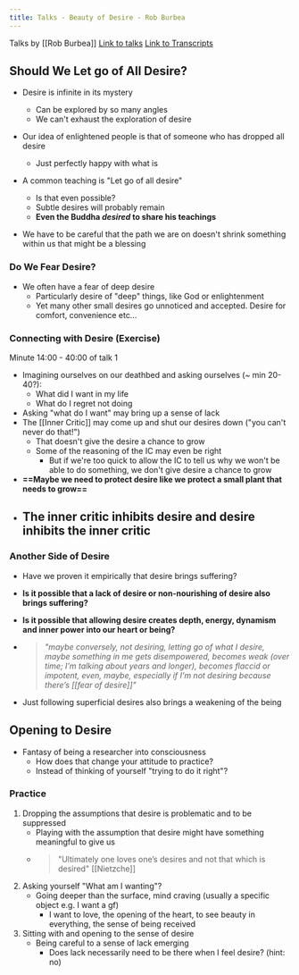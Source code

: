 ```yaml
---
title: Talks - Beauty of Desire - Rob Burbea
---
```

Talks by [[Rob Burbea]]
[Link to talks](https://dharmaseed.org/retreats/1518/?page=2)
[Link to Transcripts](https://airtable.com/shr9OS6jqmWvWTG5g/tblHlCKWIIhZzEFMk/viw3k0IfSo0Dve9ZJ/recJzwE1V0cawyyVE/fldJfzyMJCDaGCKom/attCvs3fqCezDe0gI)

## Should We Let go of All Desire?
- Desire is infinite in its mystery
	- Can be explored by so many angles
	- We can't exhaust the exploration of desire
- Our idea of enlightened people is that of someone who has dropped all desire
	- Just perfectly happy with what is
- A common teaching is "Let go of all desire"
	- Is that even possible?
	- Subtle desires will probably remain
	- **Even the Buddha *desired* to share his teachings**

- We have to be careful that the path we are on doesn't shrink something within us that might be a blessing

### Do We Fear Desire?
- We often have a fear of deep desire	
	- Particularly desire of "deep" things, like God or enlightenment
	- Yet many other small desires go unnoticed and accepted. Desire for comfort, convenience etc...

### Connecting with Desire (Exercise)
Minute 14:00 - 40:00 of talk 1

- Imagining ourselves on our deathbed and asking ourselves (~ min 20-40?):
	- What did I want in my life
	- What do I regret not doing
- Asking "what do I want" may bring up a sense of lack
- The [[Inner Critic]] may come up and shut our desires down ("you can't never do that!")
	- That doesn't give the desire a chance to grow
	- Some of the reasoning of the IC may even be right
		- But if we're too quick to allow the IC to tell us why we won't be able to do something, we don't give desire a chance to grow 
- **==Maybe we need to protect desire like we protect a small plant that needs to grow==**
- **The inner critic inhibits desire and desire inhibits the inner critic**
	- 

### Another Side of Desire
- Have we proven it empirically that desire brings suffering?
- **Is it possible that a lack of desire or non-nourishing of desire also brings suffering?**
- **Is it possible that allowing desire creates depth, energy, dynamism and inner power into our heart or being?**

- > *"maybe conversely, not desiring, letting go of what I desire, maybe something in me gets disempowered, becomes weak (over time; I’m talking about years and longer), becomes flaccid or impotent, even, maybe, especially if I’m not desiring because there’s [[fear of desire]]"*
- Just following superficial desires also brings a weakening of the being

## Opening to Desire

- Fantasy of being a researcher into consciousness
	- How does that change your attitude to practice?
	- Instead of thinking of yourself "trying to do it right"?

### Practice
1. Dropping the assumptions that desire is problematic and to be suppressed
	- Playing with the assumption that desire might have something meaningful to give us
	- >"Ultimately one loves one’s desires and not that which is desired" [[Nietzche]]
2. Asking yourself "What am I wanting"?
	- Going deeper than the surface, mind craving (usually a specific object e.g. I want a gf)
		- I want to love, the opening of the heart, to see beauty in everything, the sense of being received
3. Sitting with and opening to the sense of desire
	- Being careful to a sense of lack emerging
		- Does lack necessarily need to be there when I feel desire? (hint: no) 
